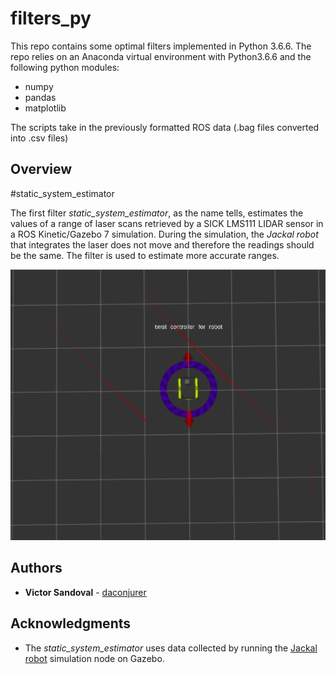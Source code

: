 filters_py
=========

This repo contains some optimal filters implemented in Python 3.6.6. The repo relies on an Anaconda virtual environment with Python3.6.6 and the following python modules:
 - numpy
 - pandas
 - matplotlib

The scripts take in the previously formatted ROS data (.bag files converted into .csv files)

## Overview

#static_system_estimator

The first filter *static_system_estimator*, as the name tells, estimates the values of a range of laser scans retrieved by a SICK LMS111 LIDAR sensor in a ROS Kinetic/Gazebo 7 simulation. During the simulation, the *Jackal robot* that integrates the laser does not move and therefore the readings should be the same. The filter is used to estimate more accurate ranges.

![Original laser readings in Rviz](images/laser0.png)

## Authors

* **Victor Sandoval** - [daconjurer](https://github.com/daconjurer)

## Acknowledgments

* The *static_system_estimator* uses data collected by running the [Jackal robot](https://www.clearpathrobotics.com/assets/guides/jackal/simulation.html) simulation node on Gazebo.
